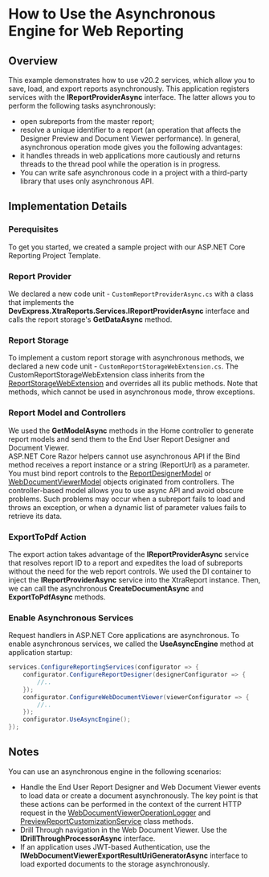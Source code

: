 # How to Use the Asynchronous Engine for Web Reporting 
 
## Overview 
This example demonstrates how to use v20.2 services, which allow you to save, load, and export reports asynchronously. 
This application registers services with the **IReportProviderAsync** interface. The latter allows you to perform the following tasks asynchronously: 
- open subreports from the master report; 
- resolve a unique identifier to a report (an operation that affects the Designer Preview and Document Viewer performance). 
In general, asynchronous operation mode gives you the following advantages: 
- it handles threads in web applications more cautiously and returns threads to the thread pool while the operation is in progress.  
- You can write safe asynchronous code in a project with a third-party library that uses only asynchronous API. 
 
## Implementation Details 

### Perequisites 

To get you started, we created a sample project with our ASP.NET Core Reporting Project Template. 

### Report Provider 

We declared a new code unit - `CustomReportProviderAsync.cs` with a class that implements the **DevExpress.XtraReports.Services.IReportProviderAsync** interface and calls the report storage's **GetDataAsync** method. 

### Report Storage 

To implement a custom report storage with asynchronous methods, we declared a new code unit - `CustomReportStorageWebExtension.cs`. The CustomReportStorageWebExtension class inherits from the [ReportStorageWebExtension](https://docs.devexpress.com/XtraReports/DevExpress.XtraReports.Web.Extensions.ReportStorageWebExtension) and overrides all its public methods. Note that methods, which cannot be used in asynchronous mode, throw exceptions.

### Report Model and Controllers

We used the **GetModelAsync** methods in the Home controller to generate report models and send them to the End User Report Designer and Document Viewer.  
ASP.NET Core Razor helpers cannot use asynchronous API if the Bind method receives a report instance or a string (ReportUrl) as a parameter. You must bind report controls to the [ReportDesignerModel](https://docs.devexpress.com/XtraReports/DevExpress.XtraReports.Web.ReportDesigner.ReportDesignerModel) or [WebDocumentViewerModel](https://docs.devexpress.com/XtraReports/DevExpress.XtraReports.Web.WebDocumentViewer.WebDocumentViewerModel) objects originated from controllers. The controller-based model allows you to use async API and avoid obscure problems. Such problems may occur when a subreport fails to load and throws an exception, or when a dynamic list of parameter values fails to retrieve its data.

### ExportToPdf Action 

The export action takes advantage of the **IReportProviderAsync** service that resolves report ID to a report and expedites the load of subreports without the need for the web report controls. We used the DI container to inject the **IReportProviderAsync** service into the XtraReport instance. Then, we can call the asynchronous **CreateDocumentAsync** and **ExportToPdfAsync** methods.

### Enable Asynchronous Services

Request handlers in ASP.NET Core applications are asynchronous. To enable asynchronous services, we called the **UseAsyncEngine** method at application startup:

```csharp
services.ConfigureReportingServices(configurator => { 
    configurator.ConfigureReportDesigner(designerConfigurator => { 
        //.. 
    }); 
    configurator.ConfigureWebDocumentViewer(viewerConfigurator => { 
        //.. 
    }); 
    configurator.UseAsyncEngine(); 
});
``` 
 
## Notes 

You can use an asynchronous engine in the following scenarios: 
- Handle the End User Report Designer and Web Document Viewer events to load data or create a document asynchronously. The key point is that these actions can be performed in the context of the current HTTP request in the [WebDocumentViewerOperationLogger](https://docs.devexpress.com/XtraReports/DevExpress.XtraReports.Web.WebDocumentViewer.WebDocumentViewerOperationLogger) and  [PreviewReportCustomizationService](https://docs.devexpress.com/XtraReports/DevExpress.XtraReports.Web.ReportDesigner.Services.PreviewReportCustomizationService) class methods. 
- Drill Through navigation in the Web Document Viewer. Use the  **IDrillThroughProcessorAsync** interface. 
- If an application uses JWT-based Authentication, use the **IWebDocumentViewerExportResultUriGeneratorAsync** interface to load exported documents to the storage asynchronously. 
 